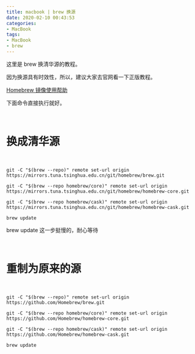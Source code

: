 ```yaml
---
title: macbook | brew 换源
date: 2020-02-10 00:43:53
categories:
- MacBook
tags:
- MacBook
- brew
---
```

这里是 brew 换清华源的教程。

<!-- more -->

因为换源具有时效性，所以，建议大家去官网看一下正版教程。

[Homebrew 镜像使用帮助](https://mirrors.tuna.tsinghua.edu.cn/help/homebrew/)

下面命令直接执行就好。

<br/>

# 换成清华源

<br/>

	git -C "$(brew --repo)" remote set-url origin https://mirrors.tuna.tsinghua.edu.cn/git/homebrew/brew.git

	git -C "$(brew --repo homebrew/core)" remote set-url origin https://mirrors.tuna.tsinghua.edu.cn/git/homebrew/homebrew-core.git

	git -C "$(brew --repo homebrew/cask)" remote set-url origin https://mirrors.tuna.tsinghua.edu.cn/git/homebrew/homebrew-cask.git

	brew update

brew update 这一步挺慢的，耐心等待

<br/>

# 重制为原来的源

<br/>

	git -C "$(brew --repo)" remote set-url origin https://github.com/Homebrew/brew.git

	git -C "$(brew --repo homebrew/core)" remote set-url origin https://github.com/Homebrew/homebrew-core.git

	git -C "$(brew --repo homebrew/cask)" remote set-url origin https://github.com/Homebrew/homebrew-cask.git

	brew update